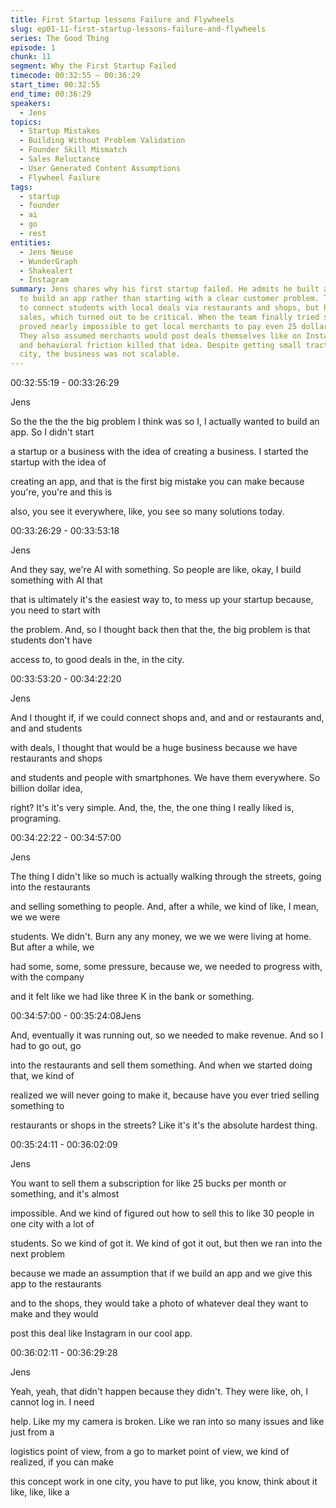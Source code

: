 ```yaml
---
title: First Startup lessons Failure and Flywheels
slug: ep01-11-first-startup-lessons-failure-and-flywheels
series: The Good Thing
episode: 1
chunk: 11
segment: Why the First Startup Failed
timecode: 00:32:55 – 00:36:29
start_time: 00:32:55
end_time: 00:36:29
speakers:
  - Jens
topics:
  - Startup Mistakes
  - Building Without Problem Validation
  - Founder Skill Mismatch
  - Sales Reluctance
  - User Generated Content Assumptions
  - Flywheel Failure
tags:
  - startup
  - founder
  - ai
  - go
  - rest
entities:
  - Jens Neuse
  - WunderGraph
  - Shakealert
  - Instagram
summary: Jens shares why his first startup failed. He admits he built an app just
  to build an app rather than starting with a clear customer problem. The goal was
  to connect students with local deals via restaurants and shops, but he avoided direct
  sales, which turned out to be critical. When the team finally tried selling, it
  proved nearly impossible to get local merchants to pay even 25 dollars per month.
  They also assumed merchants would post deals themselves like on Instagram, but technical
  and behavioral friction killed that idea. Despite getting small traction in one
  city, the business was not scalable.
---
```



00:32:55:19 - 00:33:26:29

Jens

So the the the the big problem I think was so I, I actually wanted to build an app. So I didn't start

a startup or a business with the idea of creating a business. I started the startup with the idea of

creating an app, and that is the first big mistake you can make because you're, you're and this is

also, you see it everywhere, like, you see so many solutions today.

00:33:26:29 - 00:33:53:18

Jens

And they say, we're AI with something. So people are like, okay, I build something with AI that

that is ultimately it's the easiest way to, to mess up your startup because, you need to start with

the problem. And, so I thought back then that the, the big problem is that students don't have

access to, to good deals in the, in the city.

00:33:53:20 - 00:34:22:20

Jens

And I thought if, if we could connect shops and, and and or restaurants and, and and students

with deals, I thought that would be a huge business because we have restaurants and shops

and students and people with smartphones. We have them everywhere. So billion dollar idea,

right? It's it's very simple. And, the, the, the one thing I really liked is, programing.

00:34:22:22 - 00:34:57:00

Jens

The thing I didn't like so much is actually walking through the streets, going into the restaurants

and selling something to people. And, after a while, we kind of like, I mean, we we were

students. We didn't. Burn any any money, we we we were living at home. But after a while, we

had some, some, some pressure, because we, we needed to progress with, with the company

and it felt like we had like three K in the bank or something.

00:34:57:00 - 00:35:24:08Jens

And, eventually it was running out, so we needed to make revenue. And so I had to go out, go

into the restaurants and sell them something. And when we started doing that, we kind of

realized we will never going to make it, because have you ever tried selling something to

restaurants or shops in the streets? Like it's it's the absolute hardest thing.

00:35:24:11 - 00:36:02:09

Jens

You want to sell them a subscription for like 25 bucks per month or something, and it's almost

impossible. And we kind of figured out how to sell this to like 30 people in one city with a lot of

students. So we kind of got it. We kind of got it out, but then we ran into the next problem

because we made an assumption that if we build an app and we give this app to the restaurants

and to the shops, they would take a photo of whatever deal they want to make and they would

post this deal like Instagram in our cool app.

00:36:02:11 - 00:36:29:28

Jens

Yeah, yeah, that didn't happen because they didn't. They were like, oh, I cannot log in. I need

help. Like my my camera is broken. Like we ran into so many issues and like just from a

logistics point of view, from a go to market point of view, we kind of realized, if you can make

this concept work in one city, you have to put like, you know, think about it like, like, like a

